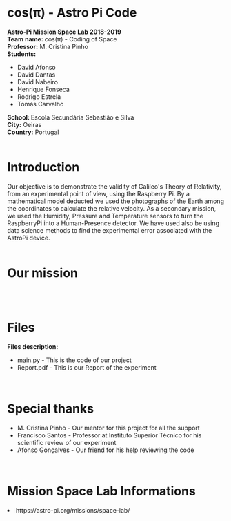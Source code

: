 # cos(π) - Astro Pi Code

<b> Astro-Pi Mission Space Lab 2018-2019 </b> <br>
<b> Team name: </b> cos(π) - Coding of Space <br>
<b> Professor:</b> M. Cristina Pinho <br>
<b> Students:</b> <br>
<ul>
<li> David Afonso <br>
<li> David Dantas <br>
<li> David Nabeiro <br>
<li> Henrique Fonseca<br>
<li> Rodrigo Estrela <br>
<li> Tomás Carvalho<br>
</ul>
<b> School: </b> Escola Secundária Sebastião e Silva<br>
<b> City:</b> Oeiras <br>
<b> Country:</b> Portugal <br>
<br>


# Introduction
Our objective is to demonstrate the validity of Galileo's Theory of Relativity, from an experimental point of view, using the Raspberry Pi. By a mathematical model deducted we used the photographs of the Earth among the coordinates to calculate the relative velocity. As a secondary mission, we used the Humidity, Pressure and Temperature sensors to turn the RaspberryPi into a Human-Presence detector. We have used also be using data science methods to find the experimental error associated with the AstroPi device.
<br>
<br>


# Our mission <br>

  
  

  
  			
<br>
<br>
 
 



# Files   
 <b> Files description: </b> <br>
  <ul>
    <li> main.py - This is the code of our project <br>
    <li> Report.pdf - This is our Report of the experiment <br>
   </ul>
   <br>
   
   
# Special thanks </b> <br>
  <ul>
    <li> M. Cristina Pinho - Our mentor for this project for all the support<br>
    <li> Francisco Santos - Professor at Instituto Superior Técnico for his scientific review of our experiment <br>
    <li> Afonso Gonçalves - Our friend for his help reviewing the code <br>
   </ul>
   <br>
   

# Mission Space Lab Informations
<li> https://astro-pi.org/missions/space-lab/ </li>
